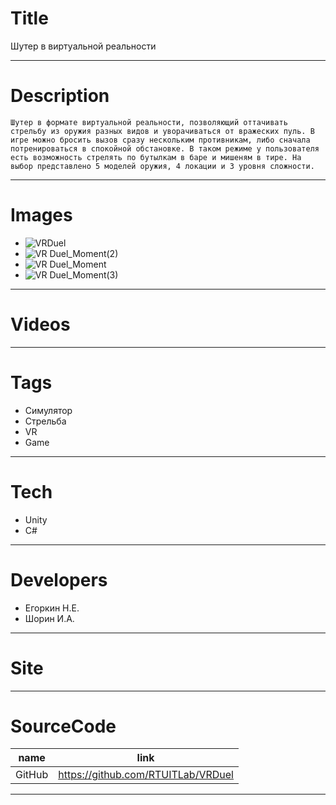 # Title

Шутер в виртуальной реальности

---

# Description

```
Шутер в формате виртуальной реальности, позволяющий оттачивать стрельбу из оружия разных видов и уворачиваться от вражеских пуль. В игре можно бросить вызов сразу нескольким противникам, либо сначала потренироваться в спокойной обстановке. В таком режиме у пользователя есть возможность стрелять по бутылкам в баре и мишеням в тире. На выбор представлено 5 моделей оружия, 4 локации и 3 уровня сложности.
```

---

# Images

- ![VRDuel](https://user-images.githubusercontent.com/57914366/148579235-a4f9e25e-dc3c-49d8-b1a6-7dbabfa52a99.jpg)
- ![VR Duel_Moment(2)](https://user-images.githubusercontent.com/57914366/148580147-297f79e2-15e3-4b34-8108-9550982b0fe2.jpg)
- ![VR Duel_Moment](https://user-images.githubusercontent.com/57914366/148580160-84ee7b40-83f9-439c-a37e-4e1184bd4dd5.jpg)
- ![VR Duel_Moment(3)](https://user-images.githubusercontent.com/57914366/148580059-71f366be-9f6c-44bf-a662-abf7e3e00003.jpg)

---

# Videos

---

# Tags

- Симулятор
- Стрельба
- VR
- Game

---

# Tech

- Unity
- C#

---

# Developers

- Егоркин Н.Е.
- Шорин И.А.

---

# Site

---

# SourceCode

| name   | link                               |
| ------ | ---------------------------------- |
| GitHub | https://github.com/RTUITLab/VRDuel |

---
